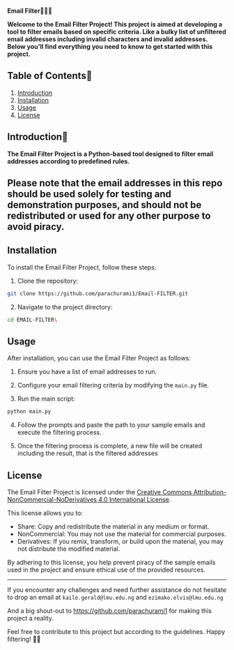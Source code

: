 **Email Filter**🧹🧼🫧

**Welcome to the Email Filter Project! This project is aimed at developing a tool to filter emails based on specific criteria. Like a bulky list of unfiltered email addresses including invalid characters and invalid addresses. Below you'll find everything you need to know to get started with this project.**

## Table of Contents📃

1. [Introduction](#introduction)
2. [Installation](#installation)
3. [Usage](#usage)
4. [License](#license)

## Introduction🗽

**The Email Filter Project is a Python-based tool designed to filter email addresses according to predefined rules.**

## Please note that the email addresses in this repo should be used solely for testing and demonstration purposes, and should not be redistributed or used for any other purpose to avoid piracy.


## Installation

To install the Email Filter Project, follow these steps:

1. Clone the repository:

```bash
git clone https://github.com/parachurami1/Email-FILTER.git
```

2. Navigate to the project directory:

```bash
cd EMAIL-FILTER\
```

## Usage

After installation, you can use the Email Filter Project as follows:

1. Ensure you have a list of email addresses to run.

2. Configure your email filtering criteria by modifying the `main.py` file.

3. Run the main script:

```bash
python main.py
```

4. Follow the prompts and paste the path to your sample emails and execute the filtering process.

5. Once the filtering process is complete, a new file will be created including the result, that is the filtered addresses

## License

The Email Filter Project is licensed under the [Creative Commons Attribution-NonCommercial-NoDerivatives 4.0 International License](https://creativecommons.org/licenses/by-nc-nd/4.0/).

This license allows you to:

- Share: Copy and redistribute the material in any medium or format.
- NonCommercial: You may not use the material for commercial purposes.
- Derivatives: If you remix, transform, or build upon the material, you may not distribute the modified material.

By adhering to this license, you help prevent piracy of the sample emails used in the project and ensure ethical use of the provided resources.

---

If you encounter any challenges and need further assistance do not hesitate to drop an email at `kaile.gerald@lmu.edu.ng` and `ezimako.elvis@lmu.edu.ng`

And a big shout-out to https://github.com/parachurami1  for making this project a reality.

Feel free to contribute to this project but according to the guidelines. Happy filtering! 📧✨
